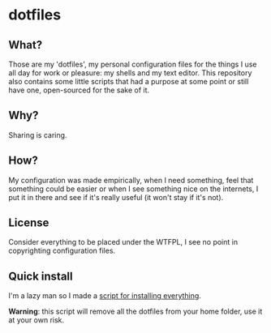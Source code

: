 dotfiles
========

What?
-----
Those are my 'dotfiles', my personal configuration files for the things I use
all day for work or pleasure: my shells and my text editor.
This repository also contains some little scripts that had a purpose at some
point or still have one, open-sourced for the sake of it.

Why?
----
Sharing is caring.

How?
----
My configuration was made empirically, when I need something, feel that
something could be easier or when I see something nice on the internets, I put
it in there and see if it's really useful (it won't stay if it's not).

License
-------
Consider everything to be placed under the WTFPL, I see no point in copyrighting
configuration files.

Quick install
-------------
I'm a lazy man so I made a [script for installing everything](https://raw.github.com/L-P/dotfiles/master/scripts/install\_dotfiles.sh).

**Warning**: this script will remove all the dotfiles from your home folder, use it at your own risk.

